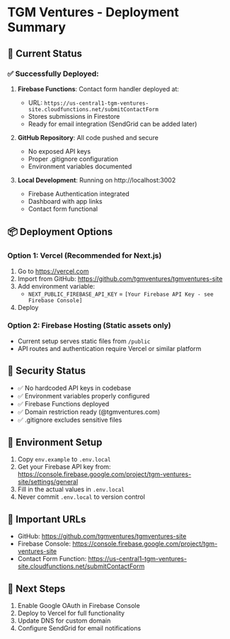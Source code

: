 # TGM Ventures - Deployment Summary

## 🚀 Current Status

### ✅ Successfully Deployed:
1. **Firebase Functions**: Contact form handler deployed at:
   - URL: `https://us-central1-tgm-ventures-site.cloudfunctions.net/submitContactForm`
   - Stores submissions in Firestore
   - Ready for email integration (SendGrid can be added later)

2. **GitHub Repository**: All code pushed and secure
   - No exposed API keys
   - Proper .gitignore configuration
   - Environment variables documented

3. **Local Development**: Running on http://localhost:3002
   - Firebase Authentication integrated
   - Dashboard with app links
   - Contact form functional

## 📦 Deployment Options

### Option 1: Vercel (Recommended for Next.js)
1. Go to https://vercel.com
2. Import from GitHub: https://github.com/tgmventures/tgmventures-site
3. Add environment variable:
   - `NEXT_PUBLIC_FIREBASE_API_KEY` = `[Your Firebase API Key - see Firebase Console]`
4. Deploy

### Option 2: Firebase Hosting (Static assets only)
- Current setup serves static files from `/public`
- API routes and authentication require Vercel or similar platform

## 🔐 Security Status
- ✅ No hardcoded API keys in codebase
- ✅ Environment variables properly configured
- ✅ Firebase Functions deployed
- ✅ Domain restriction ready (@tgmventures.com)
- ✅ .gitignore excludes sensitive files

## 🔑 Environment Setup
1. Copy `env.example` to `.env.local`
2. Get your Firebase API key from: https://console.firebase.google.com/project/tgm-ventures-site/settings/general
3. Fill in the actual values in `.env.local`
4. Never commit `.env.local` to version control

## 🔗 Important URLs
- GitHub: https://github.com/tgmventures/tgmventures-site
- Firebase Console: https://console.firebase.google.com/project/tgm-ventures-site
- Contact Form Function: https://us-central1-tgm-ventures-site.cloudfunctions.net/submitContactForm

## 📝 Next Steps
1. Enable Google OAuth in Firebase Console
2. Deploy to Vercel for full functionality
3. Update DNS for custom domain
4. Configure SendGrid for email notifications
